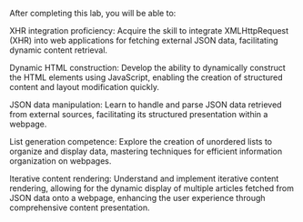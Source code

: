 After completing this lab, you will be able to:

XHR integration proficiency: Acquire the skill to integrate XMLHttpRequest (XHR) into web applications for fetching external JSON data, facilitating dynamic content retrieval.

Dynamic HTML construction: Develop the ability to dynamically construct the HTML elements using JavaScript, enabling the creation of structured content and layout modification quickly.

JSON data manipulation: Learn to handle and parse JSON data retrieved from external sources, facilitating its structured presentation within a webpage.

List generation competence: Explore the creation of unordered lists to organize and display data, mastering techniques for efficient information organization on webpages.

Iterative content rendering: Understand and implement iterative content rendering, allowing for the dynamic display of multiple articles fetched from JSON data onto a webpage, enhancing the user experience through comprehensive content presentation.